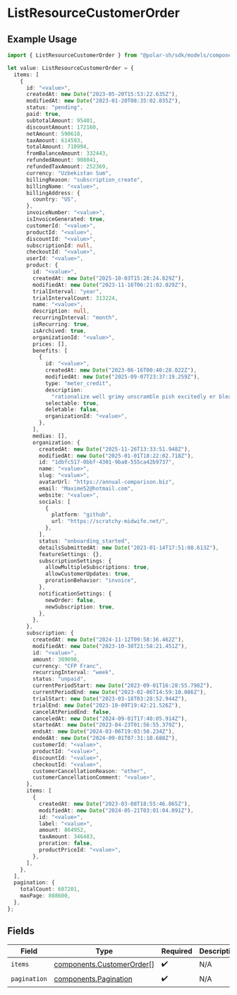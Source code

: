 # ListResourceCustomerOrder

## Example Usage

```typescript
import { ListResourceCustomerOrder } from "@polar-sh/sdk/models/components/listresourcecustomerorder.js";

let value: ListResourceCustomerOrder = {
  items: [
    {
      id: "<value>",
      createdAt: new Date("2023-05-20T15:53:22.635Z"),
      modifiedAt: new Date("2023-01-20T08:35:02.035Z"),
      status: "pending",
      paid: true,
      subtotalAmount: 95401,
      discountAmount: 172160,
      netAmount: 590618,
      taxAmount: 614593,
      totalAmount: 710994,
      fromBalanceAmount: 332443,
      refundedAmount: 908041,
      refundedTaxAmount: 252369,
      currency: "Uzbekistan Sum",
      billingReason: "subscription_create",
      billingName: "<value>",
      billingAddress: {
        country: "US",
      },
      invoiceNumber: "<value>",
      isInvoiceGenerated: true,
      customerId: "<value>",
      productId: "<value>",
      discountId: "<value>",
      subscriptionId: null,
      checkoutId: "<value>",
      userId: "<value>",
      product: {
        id: "<value>",
        createdAt: new Date("2025-10-03T15:28:24.829Z"),
        modifiedAt: new Date("2023-11-16T06:21:02.029Z"),
        trialInterval: "year",
        trialIntervalCount: 313224,
        name: "<value>",
        description: null,
        recurringInterval: "month",
        isRecurring: true,
        isArchived: true,
        organizationId: "<value>",
        prices: [],
        benefits: [
          {
            id: "<value>",
            createdAt: new Date("2023-06-16T00:40:28.022Z"),
            modifiedAt: new Date("2025-09-07T23:37:19.259Z"),
            type: "meter_credit",
            description:
              "rationalize well grimy unscramble pish excitedly er bleakly",
            selectable: true,
            deletable: false,
            organizationId: "<value>",
          },
        ],
        medias: [],
        organization: {
          createdAt: new Date("2025-11-26T13:33:51.948Z"),
          modifiedAt: new Date("2025-01-01T18:22:02.718Z"),
          id: "1dbfc517-0bbf-4301-9ba8-555ca42b9737",
          name: "<value>",
          slug: "<value>",
          avatarUrl: "https://annual-comparison.biz",
          email: "Maxime52@hotmail.com",
          website: "<value>",
          socials: [
            {
              platform: "github",
              url: "https://scratchy-midwife.net/",
            },
          ],
          status: "onboarding_started",
          detailsSubmittedAt: new Date("2023-01-14T17:51:08.613Z"),
          featureSettings: {},
          subscriptionSettings: {
            allowMultipleSubscriptions: true,
            allowCustomerUpdates: true,
            prorationBehavior: "invoice",
          },
          notificationSettings: {
            newOrder: false,
            newSubscription: true,
          },
        },
      },
      subscription: {
        createdAt: new Date("2024-11-12T09:58:36.462Z"),
        modifiedAt: new Date("2023-10-30T21:58:21.451Z"),
        id: "<value>",
        amount: 389698,
        currency: "CFP Franc",
        recurringInterval: "week",
        status: "unpaid",
        currentPeriodStart: new Date("2023-09-01T16:28:55.798Z"),
        currentPeriodEnd: new Date("2023-02-06T14:59:10.086Z"),
        trialStart: new Date("2023-03-18T03:28:52.944Z"),
        trialEnd: new Date("2023-10-09T19:42:21.526Z"),
        cancelAtPeriodEnd: false,
        canceledAt: new Date("2024-09-01T17:40:05.914Z"),
        startedAt: new Date("2023-04-23T01:56:55.379Z"),
        endsAt: new Date("2024-03-06T19:03:50.234Z"),
        endedAt: new Date("2024-09-01T07:31:10.688Z"),
        customerId: "<value>",
        productId: "<value>",
        discountId: "<value>",
        checkoutId: "<value>",
        customerCancellationReason: "other",
        customerCancellationComment: "<value>",
      },
      items: [
        {
          createdAt: new Date("2023-03-08T18:55:46.865Z"),
          modifiedAt: new Date("2024-05-21T03:01:04.091Z"),
          id: "<value>",
          label: "<value>",
          amount: 864952,
          taxAmount: 346483,
          proration: false,
          productPriceId: "<value>",
        },
      ],
    },
  ],
  pagination: {
    totalCount: 607201,
    maxPage: 808600,
  },
};
```

## Fields

| Field                                                                  | Type                                                                   | Required                                                               | Description                                                            |
| ---------------------------------------------------------------------- | ---------------------------------------------------------------------- | ---------------------------------------------------------------------- | ---------------------------------------------------------------------- |
| `items`                                                                | [components.CustomerOrder](../../models/components/customerorder.md)[] | :heavy_check_mark:                                                     | N/A                                                                    |
| `pagination`                                                           | [components.Pagination](../../models/components/pagination.md)         | :heavy_check_mark:                                                     | N/A                                                                    |